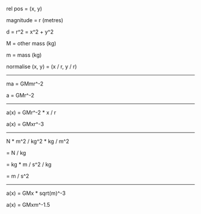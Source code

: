 rel pos = (x, y)

magnitude = r (metres)

d = r^2 = x^2 + y^2

M = other mass (kg)

m = mass (kg)

normalise (x, y) = (x / r, y / r)

---

ma = GMmr^-2

a = GMr^-2

---

a(x) = GMr^-2 * x / r

a(x) = GMxr^-3

---

N * m^2 / kg^2 * kg / m^2

= N / kg

= kg * m / s^2 / kg

= m / s^2

---

a(x) = GMx * sqrt(m)^-3

a(x) = GMxm^-1.5
